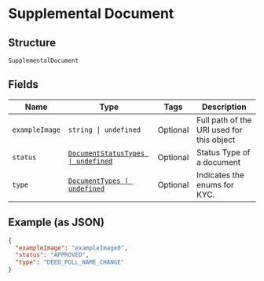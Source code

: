 
# Supplemental Document

## Structure

`SupplementalDocument`

## Fields

| Name | Type | Tags | Description |
|  --- | --- | --- | --- |
| `exampleImage` | `string \| undefined` | Optional | Full path of the URI used for this object |
| `status` | [`DocumentStatusTypes \| undefined`](../../doc/models/document-status-types.md) | Optional | Status Type of a document |
| `type` | [`DocumentTypes \| undefined`](../../doc/models/document-types.md) | Optional | Indicates the enums for KYC. |

## Example (as JSON)

```json
{
  "exampleImage": "exampleImage0",
  "status": "APPROVED",
  "type": "DEED_POLL_NAME_CHANGE"
}
```

